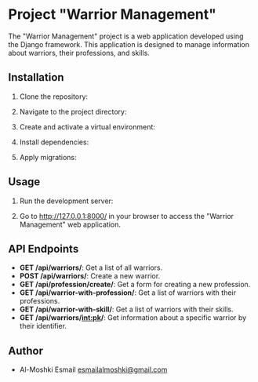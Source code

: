 # Project "Warrior Management"

The "Warrior Management" project is a web application developed using the Django framework. This application is designed to manage information about warriors, their professions, and skills.

## Installation

1. Clone the repository:


2. Navigate to the project directory:


3. Create and activate a virtual environment:


4. Install dependencies:


5. Apply migrations:


## Usage

1. Run the development server:


2. Go to http://127.0.0.1:8000/ in your browser to access the "Warrior Management" web application.

## API Endpoints

- **GET /api/warriors/**: Get a list of all warriors.
- **POST /api/warriors/**: Create a new warrior.
- **GET /api/profession/create/**: Get a form for creating a new profession.
- **GET /api/warrior-with-profession/**: Get a list of warriors with their professions.
- **GET /api/warrior-with-skill/**: Get a list of warriors with their skills.
- **GET /api/warriors/<int:pk>/**: Get information about a specific warrior by their identifier.

## Author

- Al-Moshki Esmail <esmailalmoshki@gmail.com>


